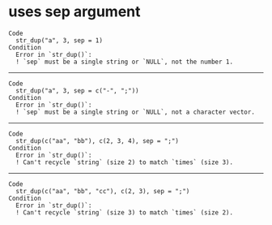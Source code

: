 # uses sep argument

    Code
      str_dup("a", 3, sep = 1)
    Condition
      Error in `str_dup()`:
      ! `sep` must be a single string or `NULL`, not the number 1.

---

    Code
      str_dup("a", 3, sep = c("-", ";"))
    Condition
      Error in `str_dup()`:
      ! `sep` must be a single string or `NULL`, not a character vector.

---

    Code
      str_dup(c("aa", "bb"), c(2, 3, 4), sep = ";")
    Condition
      Error in `str_dup()`:
      ! Can't recycle `string` (size 2) to match `times` (size 3).

---

    Code
      str_dup(c("aa", "bb", "cc"), c(2, 3), sep = ";")
    Condition
      Error in `str_dup()`:
      ! Can't recycle `string` (size 3) to match `times` (size 2).

